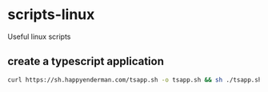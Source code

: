# scripts-linux
Useful linux scripts


## create a typescript application
```sh
curl https://sh.happyenderman.com/tsapp.sh -o tsapp.sh && sh ./tsapp.sh 
```
